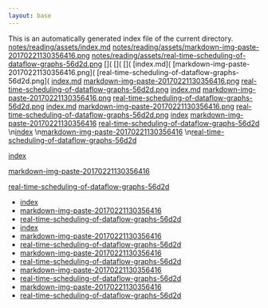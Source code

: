 ```yaml
---
layout: base
---
```


This is an automatically generated index file of the current directory.
[notes/reading/assets/index.md](notes/reading/assets/notes/reading/assets/index.md)
[notes/reading/assets/markdown-img-paste-20170221130356416.png](notes/reading/assets/notes/reading/assets/markdown-img-paste-20170221130356416.png)
[notes/reading/assets/real-time-scheduling-of-dataflow-graphs-56d2d.png](notes/reading/assets/notes/reading/assets/real-time-scheduling-of-dataflow-graphs-56d2d.png)
[](
[](
[](
[index.md](
[markdown-img-paste-20170221130356416.png](
[real-time-scheduling-of-dataflow-graphs-56d2d.png](
[index.md]()
[markdown-img-paste-20170221130356416.png]()
[real-time-scheduling-of-dataflow-graphs-56d2d.png]()
[index.md](notes/reading/assets/index.md)
[markdown-img-paste-20170221130356416.png](notes/reading/assets/markdown-img-paste-20170221130356416.png)
[real-time-scheduling-of-dataflow-graphs-56d2d.png](notes/reading/assets/real-time-scheduling-of-dataflow-graphs-56d2d.png)
[index.md](notes/reading/assets/index.html)
[markdown-img-paste-20170221130356416.png](notes/reading/assets/markdown-img-paste-20170221130356416.html)
[real-time-scheduling-of-dataflow-graphs-56d2d.png](notes/reading/assets/real-time-scheduling-of-dataflow-graphs-56d2d.html)
[index](notes/reading/assets/index.html)
[markdown-img-paste-20170221130356416](notes/reading/assets/markdown-img-paste-20170221130356416.html)
[real-time-scheduling-of-dataflow-graphs-56d2d](notes/reading/assets/real-time-scheduling-of-dataflow-graphs-56d2d.html)
\n[index](notes/reading/assets/index.html)
\n[markdown-img-paste-20170221130356416](notes/reading/assets/markdown-img-paste-20170221130356416.html)
\n[real-time-scheduling-of-dataflow-graphs-56d2d](notes/reading/assets/real-time-scheduling-of-dataflow-graphs-56d2d.html)

[index](notes/reading/assets/index.html)

[markdown-img-paste-20170221130356416](notes/reading/assets/markdown-img-paste-20170221130356416.html)

[real-time-scheduling-of-dataflow-graphs-56d2d](notes/reading/assets/real-time-scheduling-of-dataflow-graphs-56d2d.html)
- [index](notes/reading/assets/index.html)
- [markdown-img-paste-20170221130356416](notes/reading/assets/markdown-img-paste-20170221130356416.html)
- [real-time-scheduling-of-dataflow-graphs-56d2d](notes/reading/assets/real-time-scheduling-of-dataflow-graphs-56d2d.html)
- [index](notes/reading/assets/index.html)
- [markdown-img-paste-20170221130356416](notes/reading/assets/markdown-img-paste-20170221130356416.html)
- [real-time-scheduling-of-dataflow-graphs-56d2d](notes/reading/assets/real-time-scheduling-of-dataflow-graphs-56d2d.html)
- [markdown-img-paste-20170221130356416](notes/reading/assets/markdown-img-paste-20170221130356416.html)
- [real-time-scheduling-of-dataflow-graphs-56d2d](notes/reading/assets/real-time-scheduling-of-dataflow-graphs-56d2d.html)
- [markdown-img-paste-20170221130356416](/notes/reading/assets/markdown-img-paste-20170221130356416.html)
- [real-time-scheduling-of-dataflow-graphs-56d2d](/notes/reading/assets/real-time-scheduling-of-dataflow-graphs-56d2d.html)
- [markdown-img-paste-20170221130356416](/notes/reading/assets/markdown-img-paste-20170221130356416.html)
- [real-time-scheduling-of-dataflow-graphs-56d2d](/notes/reading/assets/real-time-scheduling-of-dataflow-graphs-56d2d.html)

